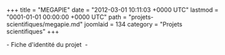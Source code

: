 +++
title = "MEGAPIE"
date = "2012-03-01 10:11:03 +0000 UTC"
lastmod = "0001-01-01 00:00:00 +0000 UTC"
path = "projets-scientifiques/megapie.md"
joomlaid = 134
category = "Projets scientifiques"
+++
<p>- Fiche d'identité du projet  -</p>